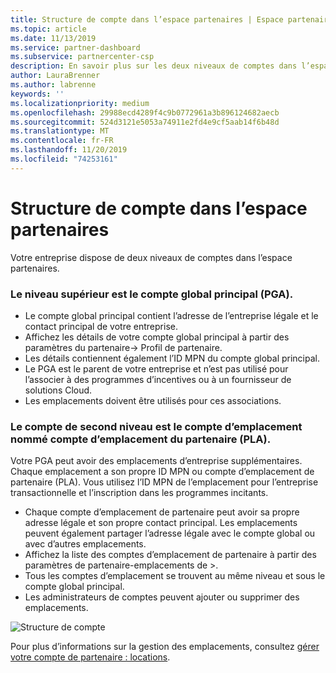 ```yaml
---
title: Structure de compte dans l’espace partenaires | Espace partenaires
ms.topic: article
ms.date: 11/13/2019
ms.service: partner-dashboard
ms.subservice: partnercenter-csp
description: En savoir plus sur les deux niveaux de comptes dans l’espace partenaires, le compte global principal (PGA) et le compte d’emplacement du partenaire (PLA).
author: LauraBrenner
ms.author: labrenne
keywords: ''
ms.localizationpriority: medium
ms.openlocfilehash: 29988ecd4289f4c9b0772961a3b896124682aecb
ms.sourcegitcommit: 524d3121e5053a74911e2fd4e9cf5aab14f6b48d
ms.translationtype: MT
ms.contentlocale: fr-FR
ms.lasthandoff: 11/20/2019
ms.locfileid: "74253161"
---
```

# <a name="the-account-structure-in-partner-center"></a>Structure de compte dans l’espace partenaires

Votre entreprise dispose de deux niveaux de comptes dans l’espace partenaires. 

### <a name="the-top-level-is-the-primary-global-account-pga"></a>Le niveau supérieur est le compte global principal (PGA).

- Le compte global principal contient l’adresse de l’entreprise légale et le contact principal de votre entreprise. 
- Affichez les détails de votre compte global principal à partir des paramètres du partenaire-> Profil de partenaire.
- Les détails contiennent également l’ID MPN du compte global principal. 
- Le PGA est le parent de votre entreprise et n’est pas utilisé pour l’associer à des programmes d’incentives ou à un fournisseur de solutions Cloud. 
- Les emplacements doivent être utilisés pour ces associations.

### <a name="the-second-level-account-is-the-location-account-called-partner-location-account-pla"></a>Le compte de second niveau est le compte d’emplacement nommé compte d’emplacement du partenaire (PLA).

Votre PGA peut avoir des emplacements d’entreprise supplémentaires. Chaque emplacement a son propre ID MPN ou compte d’emplacement de partenaire (PLA). Vous utilisez l’ID MPN de l’emplacement pour l’entreprise transactionnelle et l’inscription dans les programmes incitants.

- Chaque compte d’emplacement de partenaire peut avoir sa propre adresse légale et son propre contact principal. Les emplacements peuvent également partager l’adresse légale avec le compte global ou avec d’autres emplacements.
- Affichez la liste des comptes d’emplacement de partenaire à partir des paramètres de partenaire-emplacements de >.
- Tous les comptes d’emplacement se trouvent au même niveau et sous le compte global principal.
- Les administrateurs de comptes peuvent ajouter ou supprimer des emplacements.

![Structure de compte](images/accountstructure.png)

Pour plus d’informations sur la gestion des emplacements, consultez [gérer votre compte de partenaire : locations](manage-locations.md). 




















